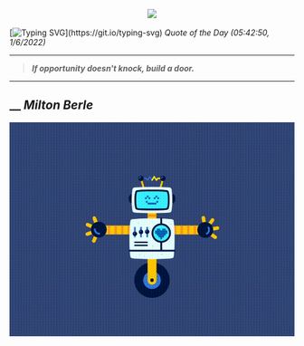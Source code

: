 <p align='center'><img src='https://komarev.com/ghpvc/?username=hungpurdie&label=Total+Vistors&color=brightgreen&style=plastic'></p> 


 [![Typing SVG](https://readme-typing-svg.herokuapp.com?font=Press+Start+2P&color=C2F784&size=35&width=900&height=100&lines=Hello+World%2C+I'm+Hung+!)](https://git.io/typing-svg) 
 _Quote of the Day (05:42:50, 1/6/2022)_
___
>**_If opportunity doesn't knock, build a door._**
___
## __ **_Milton Berle_** 
<p align="center"><img src="src/assets/images/robot-dancing-dribble.gif"/></p>